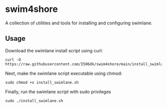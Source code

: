 # swim4shore

A collection of utilities and tools for installing and configuring swimlane.

## Usage

Download the swimlane install script using curl:
```
curl -O https://raw.githubusercontent.com/I506dk/swim4shore/main/install_swimlane.sh
```

Next, make the swimlane script executable using chmod:
```
sudo chmod +x install_swimlane.sh
```
Finally, run the swimlane script with sudo privileges
```
sudo ./install_swimlane.sh
```
